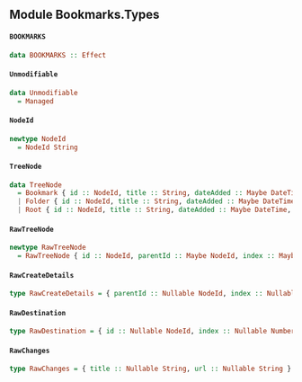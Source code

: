 ## Module Bookmarks.Types

#### `BOOKMARKS`

``` purescript
data BOOKMARKS :: Effect
```

#### `Unmodifiable`

``` purescript
data Unmodifiable
  = Managed
```

#### `NodeId`

``` purescript
newtype NodeId
  = NodeId String
```

#### `TreeNode`

``` purescript
data TreeNode
  = Bookmark { id :: NodeId, title :: String, dateAdded :: Maybe DateTime, parentId :: NodeId, index :: Number, url :: URI }
  | Folder { id :: NodeId, title :: String, dateAdded :: Maybe DateTime, parentId :: NodeId, index :: Number, dateGroupModified :: Maybe DateTime, children :: Array TreeNode }
  | Root { id :: NodeId, title :: String, dateAdded :: Maybe DateTime, children :: Array TreeNode }
```

#### `RawTreeNode`

``` purescript
newtype RawTreeNode
  = RawTreeNode { id :: NodeId, parentId :: Maybe NodeId, index :: Maybe Number, url :: Maybe URI, title :: String, dateAdded :: Maybe DateTime, dateGroupModified :: Maybe DateTime, unmodifiable :: Maybe Unmodifiable, children :: Maybe (Array RawTreeNode) }
```

#### `RawCreateDetails`

``` purescript
type RawCreateDetails = { parentId :: Nullable NodeId, index :: Nullable Number, title :: Nullable String, url :: Nullable String }
```

#### `RawDestination`

``` purescript
type RawDestination = { id :: Nullable NodeId, index :: Nullable Number }
```

#### `RawChanges`

``` purescript
type RawChanges = { title :: Nullable String, url :: Nullable String }
```


